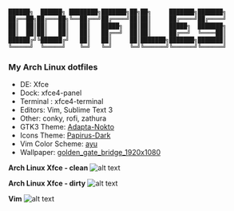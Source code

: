 ```

██████╗  ██████╗ ████████╗███████╗██╗██╗     ███████╗███████╗
██╔══██╗██╔═══██╗╚══██╔══╝██╔════╝██║██║     ██╔════╝██╔════╝
██║  ██║██║   ██║   ██║   █████╗  ██║██║     █████╗  ███████╗
██║  ██║██║   ██║   ██║   ██╔══╝  ██║██║     ██╔══╝  ╚════██║
██████╔╝╚██████╔╝   ██║   ██║     ██║███████╗███████╗███████║
╚═════╝  ╚═════╝    ╚═╝   ╚═╝     ╚═╝╚══════╝╚══════╝╚══════╝

```


### My Arch Linux dotfiles

* DE: Xfce
* Dock: xfce4-panel
* Terminal : xfce4-terminal
* Editors: Vim, Sublime Text 3
* Other: conky, rofi, zathura
* GTK3 Theme: [Adapta-Nokto](https://github.com/adapta-project/adapta-gtk-theme)
* Icons Theme: [Papirus-Dark](https://github.com/PapirusDevelopmentTeam/papirus-icon-theme)
* Vim Color Scheme: [ayu](https://github.com/ayu-theme/ayu-vim)
* Wallpaper: [golden_gate_bridge_1920x1080](https://imgur.com/Sq9fwG4.jpg)


**Arch Linux Xfce - clean**
![alt text](https://imgur.com/Y5PyQYf.jpg)

**Arch Linux Xfce - dirty**
![alt text](https://imgur.com/gZG2SUx.jpg)

**Vim**
![alt text](https://imgur.com/XL8h0RD.jpg)


